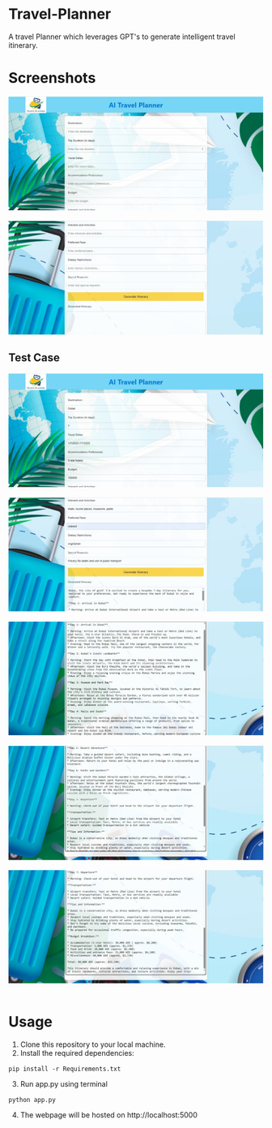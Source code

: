# Travel-Planner
A travel Planner which leverages GPT's to generate intelligent travel itinerary.

# Screenshots

  <p align="center">
  <img src="Screen Shots/1.jpg" alt="Home">
    <br><br>
  <img src="Screen Shots/2.jpg" alt="Form">
  </p>    

## Test Case  
  <p align="center">
  <img src="Screen Shots/3.jpg" alt="Form"><br><br>
  <img src="Screen Shots/4.jpg" alt="Result"><br><br>
  <img src="Screen Shots/5.jpg" alt="Form"><br><br>
  <img src="Screen Shots/6.jpg" alt="Result"><br><br>
  <img src="Screen Shots/7.jpg" alt="Form"><br><br>
  </p>

# Usage
1. Clone this repository to your local machine.
2. Install the required dependencies:
```
pip install -r Requirements.txt
```
3. Run app.py using terminal
```
python app.py
```
4. The webpage will be hosted on http://localhost:5000
